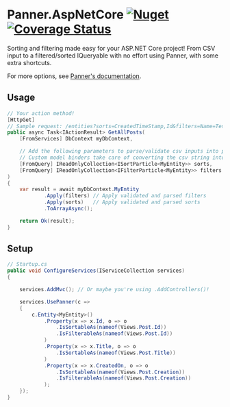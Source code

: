 # Panner.AspNetCore [![Nuget](https://img.shields.io/nuget/v/Panner.AspNetCore?label=NuGet&color=success)](https://www.nuget.org/packages/Panner.AspNetCore) [![Coverage Status](https://coveralls.io/repos/github/OSDKDev/Panner.AspNetCore/badge.svg?branch=master)](https://coveralls.io/github/OSDKDev/Panner.AspNetCore?branch=master)
Sorting and filtering made easy for your ASP.NET Core project! From CSV input to a filtered/sorted IQueryable with no effort using Panner, with some extra shortcuts.

For more options, see [Panner's documentation](https://github.com/OSDKDev/Panner).

## Usage
```csharp
// Your action method!
[HttpGet]
// Sample request: /entities?sorts=CreatedTimeStamp,Id&filters=Name=TestName
public async Task<IActionResult> GetAllPosts(
	[FromServices] DbContext myDbContext,

	// Add the following parameters to parse/validate csv inputs into particles.
	// Custom model binders take care of converting the csv string into a collection of particles.
	[FromQuery] IReadOnlyCollection<ISortParticle<MyEntity>> sorts,
	[FromQuery] IReadOnlyCollection<IFilterParticle<MyEntity>> filters
)
{
	var result = await myDbContext.MyEntity
			.Apply(filters)	// Apply validated and parsed filters
			.Apply(sorts)	// Apply validated and parsed sorts
			.ToArrayAsync();

	return Ok(result);
}
```

## Setup
```csharp
// Startup.cs
public void ConfigureServices(IServiceCollection services)
{

	services.AddMvc(); // Or maybe you're using .AddControllers()!

	services.UsePanner(c =>
	{
		c.Entity<MyEntity>()
			.Property(x => x.Id, o => o
				.IsSortableAs(nameof(Views.Post.Id))
				.IsFilterableAs(nameof(Views.Post.Id))
			)
			.Property(x => x.Title, o => o
				.IsSortableAs(nameof(Views.Post.Title))
			)
			.Property(x => x.CreatedOn, o => o
				.IsSortableAs(nameof(Views.Post.Creation))
				.IsFilterableAs(nameof(Views.Post.Creation))
			);
	});
}
```
